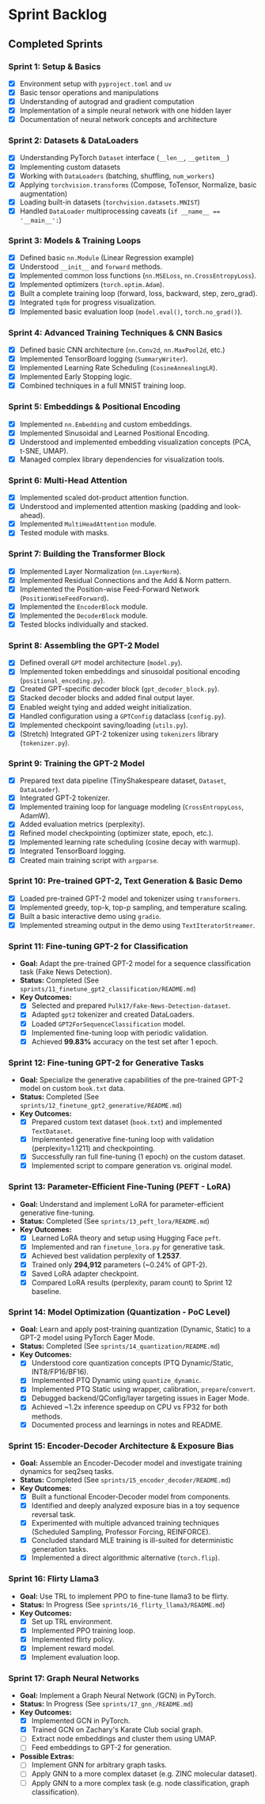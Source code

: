 # Sprint Backlog

## Completed Sprints

### Sprint 1: Setup & Basics

- [x] Environment setup with `pyproject.toml` and `uv`
- [x] Basic tensor operations and manipulations
- [x] Understanding of autograd and gradient computation
- [x] Implementation of a simple neural network with one hidden layer
- [x] Documentation of neural network concepts and architecture

### Sprint 2: Datasets & DataLoaders

- [x] Understanding PyTorch `Dataset` interface (`__len__`, `__getitem__`)
- [x] Implementing custom datasets
- [x] Working with `DataLoaders` (batching, shuffling, `num_workers`)
- [x] Applying `torchvision.transforms` (Compose, ToTensor, Normalize, basic augmentation)
- [x] Loading built-in datasets (`torchvision.datasets.MNIST`)
- [x] Handled `DataLoader` multiprocessing caveats (`if __name__ == '__main__':`)

### Sprint 3: Models & Training Loops

- [x] Defined basic `nn.Module` (Linear Regression example)
- [x] Understood `__init__` and `forward` methods.
- [x] Implemented common loss functions (`nn.MSELoss`, `nn.CrossEntropyLoss`).
- [x] Implemented optimizers (`torch.optim.Adam`).
- [x] Built a complete training loop (forward, loss, backward, step, zero_grad).
- [x] Integrated `tqdm` for progress visualization.
- [x] Implemented basic evaluation loop (`model.eval()`, `torch.no_grad()`).

### Sprint 4: Advanced Training Techniques & CNN Basics

- [x] Defined basic CNN architecture (`nn.Conv2d`, `nn.MaxPool2d`, etc.)
- [x] Implemented TensorBoard logging (`SummaryWriter`).
- [x] Implemented Learning Rate Scheduling (`CosineAnnealingLR`).
- [x] Implemented Early Stopping logic.
- [x] Combined techniques in a full MNIST training loop.

### Sprint 5: Embeddings & Positional Encoding

- [x] Implemented `nn.Embedding` and custom embeddings.
- [x] Implemented Sinusoidal and Learned Positional Encoding.
- [x] Understood and implemented embedding visualization concepts (PCA, t-SNE, UMAP).
- [x] Managed complex library dependencies for visualization tools.

### Sprint 6: Multi-Head Attention

- [x] Implemented scaled dot-product attention function.
- [x] Understood and implemented attention masking (padding and look-ahead).
- [x] Implemented `MultiHeadAttention` module.
- [x] Tested module with masks.

### Sprint 7: Building the Transformer Block

- [x] Implemented Layer Normalization (`nn.LayerNorm`).
- [x] Implemented Residual Connections and the Add & Norm pattern.
- [x] Implemented the Position-wise Feed-Forward Network (`PositionWiseFeedForward`).
- [x] Implemented the `EncoderBlock` module.
- [x] Implemented the `DecoderBlock` module.
- [x] Tested blocks individually and stacked.

### Sprint 8: Assembling the GPT-2 Model

- [x] Defined overall `GPT` model architecture (`model.py`).
- [x] Implemented token embeddings and sinusoidal positional encoding (`positional_encoding.py`).
- [x] Created GPT-specific decoder block (`gpt_decoder_block.py`).
- [x] Stacked decoder blocks and added final output layer.
- [x] Enabled weight tying and added weight initialization.
- [x] Handled configuration using a `GPTConfig` dataclass (`config.py`).
- [x] Implemented checkpoint saving/loading (`utils.py`).
- [x] (Stretch) Integrated GPT-2 tokenizer using `tokenizers` library (`tokenizer.py`).

### Sprint 9: Training the GPT-2 Model

- [x] Prepared text data pipeline (TinyShakespeare dataset, `Dataset`, `DataLoader`).
- [x] Integrated GPT-2 tokenizer.
- [x] Implemented training loop for language modeling (`CrossEntropyLoss`, AdamW).
- [x] Added evaluation metrics (perplexity).
- [x] Refined model checkpointing (optimizer state, epoch, etc.).
- [x] Implemented learning rate scheduling (cosine decay with warmup).
- [x] Integrated TensorBoard logging.
- [x] Created main training script with `argparse`.

### Sprint 10: Pre-trained GPT-2, Text Generation & Basic Demo

- [x] Loaded pre-trained GPT-2 model and tokenizer using `transformers`.
- [x] Implemented greedy, top-k, top-p sampling, and temperature scaling.
- [x] Built a basic interactive demo using `gradio`.
- [x] Implemented streaming output in the demo using `TextIteratorStreamer`.

### Sprint 11: Fine-tuning GPT-2 for Classification

- **Goal:** Adapt the pre-trained GPT-2 model for a sequence classification task (Fake News Detection).
- **Status:** Completed (See `sprints/11_finetune_gpt2_classification/README.md`)
- **Key Outcomes:**
  - [x] Selected and prepared `Pulk17/Fake-News-Detection-dataset`.
  - [x] Adapted `gpt2` tokenizer and created DataLoaders.
  - [x] Loaded `GPT2ForSequenceClassification` model.
  - [x] Implemented fine-tuning loop with periodic validation.
  - [x] Achieved **99.83%** accuracy on the test set after 1 epoch.

### Sprint 12: Fine-tuning GPT-2 for Generative Tasks

- **Goal:** Specialize the generative capabilities of the pre-trained GPT-2 model on custom `book.txt` data.
- **Status:** Completed (See `sprints/12_finetune_gpt2_generative/README.md`)
- **Key Outcomes:**
  - [x] Prepared custom text dataset (`book.txt`) and implemented `TextDataset`.
  - [x] Implemented generative fine-tuning loop with validation (perplexity=1.1211) and checkpointing.
  - [x] Successfully ran full fine-tuning (1 epoch) on the custom dataset.
  - [x] Implemented script to compare generation vs. original model.

### Sprint 13: Parameter-Efficient Fine-Tuning (PEFT - LoRA)

- **Goal:** Understand and implement LoRA for parameter-efficient generative fine-tuning.
- **Status:** Completed (See `sprints/13_peft_lora/README.md`)
- **Key Outcomes:**
  - [x] Learned LoRA theory and setup using Hugging Face `peft`.
  - [x] Implemented and ran `finetune_lora.py` for generative task.
  - [x] Achieved best validation perplexity of **1.2537**.
  - [x] Trained only **294,912** parameters (~0.24% of GPT-2).
  - [x] Saved LoRA adapter checkpoint.
  - [x] Compared LoRA results (perplexity, param count) to Sprint 12 baseline.

### Sprint 14: Model Optimization (Quantization - PoC Level)

- **Goal:** Learn and apply post-training quantization (Dynamic, Static) to a GPT-2 model using PyTorch Eager Mode.
- **Status:** Completed (See `sprints/14_quantization/README.md`)
- **Key Outcomes:**
  - [x] Understood core quantization concepts (PTQ Dynamic/Static, INT8/FP16/BF16).
  - [x] Implemented PTQ Dynamic using `quantize_dynamic`.
  - [x] Implemented PTQ Static using wrapper, calibration, `prepare`/`convert`.
  - [x] Debugged backend/QConfig/layer targeting issues in Eager Mode.
  - [x] Achieved ~1.2x inference speedup on CPU vs FP32 for both methods.
  - [x] Documented process and learnings in notes and README.

### Sprint 15: Encoder-Decoder Architecture & Exposure Bias

- **Goal:** Assemble an Encoder-Decoder model and investigate training dynamics for seq2seq tasks.
- **Status:** Completed (See `sprints/15_encoder_decoder/README.md`)
- **Key Outcomes:**
  - [x] Built a functional Encoder-Decoder model from components.
  - [x] Identified and deeply analyzed exposure bias in a toy sequence reversal task.
  - [x] Experimented with multiple advanced training techniques (Scheduled Sampling, Professor Forcing, REINFORCE).
  - [x] Concluded standard MLE training is ill-suited for deterministic generation tasks.
  - [x] Implemented a direct algorithmic alternative (`torch.flip`).

### Sprint 16: Flirty Llama3

- **Goal:** Use TRL to implement PPO to fine-tune llama3 to be flirty.
- **Status:** In Progress (See `sprints/16_flirty_llama3/README.md`)
- **Key Outcomes:**
  - [x] Set up TRL environment.
  - [x] Implemented PPO training loop.
  - [x] Implemented flirty policy.
  - [x] Implement reward model.
  - [x] Implement evaluation loop.

### Sprint 17: Graph Neural Networks

- **Goal:** Implement a Graph Neural Network (GCN) in PyTorch.
- **Status:** In Progress (See `sprints/17_gnn_/README.md`)
- **Key Outcomes:**
  - [x] Implemented GCN in PyTorch.
  - [x] Trained GCN on Zachary's Karate Club social graph.
  - [ ] Extract node embeddings and cluster them using UMAP.
  - [ ] Feed embeddings to GPT-2 for generation.

- **Possible Extras:**
  - [ ] Implement GNN for arbitrary graph tasks.
  - [ ] Apply GNN to a more complex dataset (e.g. ZINC molecular dataset).
  - [ ] Apply GNN to a more complex task (e.g. node classification, graph classification).
